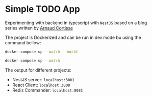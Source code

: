 # Simple TODO App

Experimenting with backend in typescript with `NestJS` based on a blog series written by [Arnaud Cortisse](https://arnaudcortisse.com/blog/trying-out-nestjs-part-1/)

The project is Dockerized and can be run in dev mode bu using the command bellow:

```bash
docker compose up --watch --build
```

```bash
docker compose up --watch
```

The output for different projects:
- NestJS server:    `localhost:3001`
- React Client:     `localhost:3000`
- Redis Commander:  `localhost:8081`